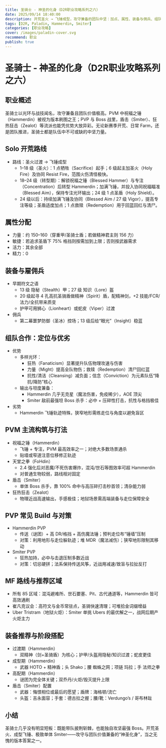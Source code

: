 ```yaml
---
title: 圣骑士 - 神圣的化身（D2R职业攻略系列之六）
date: 2025/09/14 18:40:00
description: 开荒圣火 → 飞锤成型，攻守兼备的团队中坚：加点、属性、装备与佣兵、组队定位、PVM/PVP、MF路线与阶段配装全指南。
tags: [D2R, Paladin, Hammerdin, Smiter]
categories: [职业攻略]
cover: /images/paladin-cover.svg
recommend: 职业
publish: true
---
```


# 圣骑士 - 神圣的化身（D2R职业攻略系列之六）

## 职业概述

圣骑士以光环与战技闻名，攻守兼备且团队价值极高。PVM 中祝福之锤（Hammerdin）被视为版本刷图之王；PVP 与 Boss 战里，盾击（Smiter）、狂热狂击（Zealot）等流派也能凭优势大放异彩。无论新赛季开荒、日常 Farm，还是团队推进，圣骑士都是队伍中不可或缺的中坚力量。

## Solo 开荒路线

- 路线：圣火过渡 → 飞锤成型
  - 1–18 级（圣火）：1 点牺牲（Sacrifice）起手；6 级起主加圣火（Holy Fire）及协同 Resist Fire，范围火伤清怪极快。
  - 18–24 级（转型期）：解锁祝福之锤（Blessed Hammer）与专注（Concentration）后转型 Hammerdin；加满飞锤，并投入协同祝福瞄准（Blessed Aim），保持专注光环输出；24 级 1 点圣盾（Holy Shield）。
  - 24 级以后：持续加满飞锤及协同（Blessed Aim / 27 级 Vigor），提高专注等级；圣盾适度加点；1 点救赎（Redemption）用于回蓝回红与清尸。

## 属性分配

- 力量：约 150–160（穿重甲/圣骑士盾；若做精神君主则 156 力）
- 敏捷：若追求圣盾下 75% 格挡则按需加到上限；否则按武器需求
- 活力：其余全部
- 精力：0

## 装备与雇佣兵

- 早期符文之语
  - 13 级 隐秘（Stealth）甲；27 级 知识（Lore）盔
  - 20 级起寻 4 孔高抗圣骑盾做精神（Spirit）盾，配精神剑，+2 技能/FCR/法力/全抗带来质变
  - 护甲可用狮心（Lionheart）或蛇皮（Viper）过渡
- 佣兵
  - 第二幕噩梦防御（圣冰）控场；13 级后给“眼光”（Insight）稳蓝

## 组队合作：定位与优劣

- 优势
  - 多样光环：
    - 狂热（Fanaticism）显著提升队伍物理攻速与伤害
    - 力量（Might）提高全队物伤；救赎（Redemption）清尸回红蓝
    - 抗性/清洁（Cleansing）减负面；信念（Conviction）为元素队伍“降抗/降防”核心
  - 输出与坦度兼备：
    - Hammerdin 几乎无克星（魔法伤害，免疫稀少），AOE 顶尖
    - Smiter 敌前最强坦 Boss 杀手：必中 + 压碎性打击，抗性与格挡极佳
- 劣势
  - Hammerdin 飞锤轨迹特殊，狭窄地形需练走位与角度以避免盲区

## PVM 主流构筑与打法

- 祝福之锤（Hammerdin）
  - 飞锤 + 专注，PVM 最高效率之一；对绝大多数场景通杀
  - 贴墙或窄道注意位移修正轨迹
- 天堂之拳（FoHdin）
  - 2.4 强化后对恶魔/不死伤害爆炸，混沌/世石等图效率可超 Hammerdin
  - 对普通生物较弱，路线相对固定
- 盾击（Smiter）
  - 单体 Boss 杀手，靠 100% 命中与高压碎打击秒首领；清杂能力弱
- 狂热狂击（Zealot）
  - 物理近战高速输出，手感极佳；地狱场景需高端装备与走位保障安全

## PVP 常见 Build 与对策

- Hammerdin PVP
  - 传送（谜团）+ 高 DR/格挡 + 高伤魔法锤；预判走位布“锤墙”压制
  - 对策：利用地形与走位躲轨迹；堆 MDR（魔法减伤）；狭窄地形限制其移动
- Smiter PVP
  - 狂热加持，必中与击退压制多数近战
  - 对策：切忌硬拼；法系保持传送风筝，近战用减速/致盲与拉扯反打

## MF 路线与推荐区域

- 所有 85 区域：混沌避难所、世石要塞、Pit、古代通道等，Hammerdin 皆可高效通刷
- 崔凡克议会：高符文与金币常驻点，圣骑快速清理；可堆拾金词缀增益
- Uber Tristram（地狱火炬）：Smiter 单挑 Ubers 的最优解之一，战网后期产火炬主力

## 装备推荐与阶段搭配

- 过渡期（Hammerdin）
  - 双精神（剑+圣骑盾）为核心；护甲/头盔用隐秘/知识过渡；蛇皮更佳
- 成型期（Hammerdin）
  - 武器 HOTO + 精神盾；头 Shako；腰 蜘蛛之网；项链 玛拉；手 法师之拳
- 高配期（Hammerdin）
  - 谜团为完全体关键；双乔丹/火炬/毁灭提升上限
- 盾击（Smiter）配置
  - 武器：悔恨相位或最后的愿望；盾牌：海格顿/流亡
  - 头盔：吉永面容；手套：德古拉之握；腰/靴：Verdungo’s / 哥布林趾

## 小结

圣骑士几乎没有明显短板：既能带队披荆斩棘，也能独自攻坚最强 Boss。开荒圣火、成型飞锤、极致单体 Smiter——攻守与团队价值兼备的“神圣化身”，当之无愧的版本答案之一。

